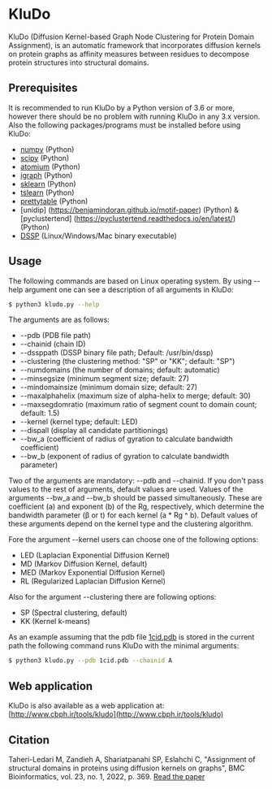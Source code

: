 # KluDo
KluDo (Diffusion Kernel-based Graph Node Clustering for Protein Domain Assignment), is an automatic framework that incorporates diffusion kernels on protein graphs as affinity measures between residues to decompose protein structures into structural domains.


## Prerequisites
It is recommended to run KluDo by a Python version of 3.6 or more, however there should be no problem with running KluDo in any 3.x version. Also the following packages/programs must be installed before using KluDo:
* [numpy](https://numpy.org/) (Python)
* [scipy](https://www.scipy.org/) (Python)
* [atomium](https://atomium.samireland.com/) (Python)
* [igraph](https://igraph.org/python/) (Python)
* [sklearn](http://scikit-learn.github.io/stable) (Python)
* [tslearn](https://tslearn.readthedocs.io/) (Python)
* [prettytable](https://pypi.org/project/PrettyTable/) (Python)
* [unidip] (https://benjamindoran.github.io/motif-paper) (Python)
& [pyclustertend] (https://pyclustertend.readthedocs.io/en/latest/) (Python)
* [DSSP](https://swift.cmbi.umcn.nl/gv/dssp/) (Linux/Windows/Mac binary executable)

## Usage
The following commands are based on Linux operating system. By using --help argument one can see a description of all arguments in KluDo:
```sh
$ python3 kludo.py --help
```
The arguments are as follows:
*  --pdb (PDB file path)
*  --chainid (chain ID)
*  --dssppath (DSSP binary file path; Default: /usr/bin/dssp)
*  --clustering (the clustering method: "SP" or "KK"; default: "SP")
*  --numdomains (the number of domains; default: automatic)
*  --minsegsize (minimum segment size; default: 27)
*  --mindomainsize (minimum domain size; default: 27)
*  --maxalphahelix (maximum size of alpha-helix to merge; default: 30)
*  --maxsegdomratio (maximum ratio of segment count to domain count; default: 1.5)
*  --kernel (kernel type; default: LED)
*  --dispall (display all candidate partitionings)
*  --bw_a (coefficient of radius of gyration to calculate bandwidth coefficient)
*  --bw_b (exponent of radius of gyration to calculate bandwidth parameter)

Two of the arguments are mandatory: --pdb and --chainid. If you don't pass values to the rest of arguments, default values are used. Values of the arguments --bw_a and --bw_b should be passed simultaneously. These are coefficient (a) and exponent (b) of the Rg, respectively, which determine the bandwidth parameter (β or t) for each kernel (a * Rg ^ b). Default values of these arguments depend on the kernel type and the clustering algorithm.

Fore the argument --kernel users can choose one of the following options:
* LED (Laplacian Exponential Diffusion Kernel)
* MD (Markov Diffusion Kernel, default)
* MED (Markov Exponential Diffusion Kernel)
* RL (Regularized Laplacian Diffusion Kernel)

Also for the argument --clustering there are following options:
* SP (Spectral clustering, default)
* KK (Kernel k-means)

As an example assuming that the pdb file [1cid.pdb](https://files.rcsb.org/download/1CID.pdb) is stored in the current path the following command runs KluDo with the minimal arguments:

```sh
$ python3 kludo.py --pdb 1cid.pdb --chainid A
```
## Web application
KluDo is also available as a web application at: [http://www.cbph.ir/tools/kludo](http://www.cbph.ir/tools/kludo)

## Citation
Taheri-Ledari M, Zandieh A, Shariatpanahi SP, Eslahchi C, "Assignment of structural domains in proteins using diffusion kernels on graphs", BMC Bioinformatics, vol. 23, no. 1, 2022, p. 369. [Read the paper](https://bmcbioinformatics.biomedcentral.com/articles/10.1186/s12859-022-04902-9)
